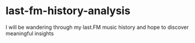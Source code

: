 # last-fm-history-analysis
I will be wandering through my last.FM music history and hope to discover meaningful insights 
